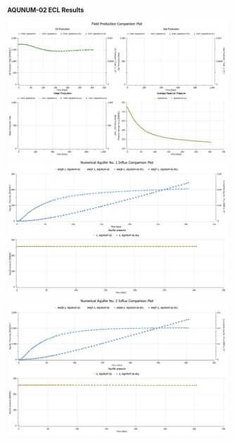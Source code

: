 #### AQUNUM-02 ECL Results

![](ECL/AQUNUM-02-Field_Production_Comparison_Plot.png)
![](ECL/AQUNUM-02-Numerical_Aquifer_No_1_Influx_Comparison_Plot.png)
![](ECL/AQUNUM-02-Numerical_Aquifer_No_2_Influx_Comparison_Plot.png)

